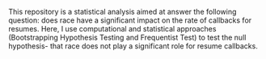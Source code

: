 This repository is a statistical analysis aimed at answer the following question: does race have a significant impact on the rate of callbacks for resumes. Here, I use computational and statistical approaches (Bootstrapping Hypothesis Testing and Frequentist Test) to test the null hypothesis- that race does not play a significant role for resume callbacks. 
